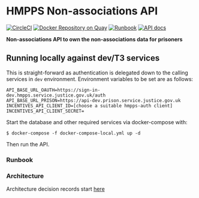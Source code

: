 # HMPPS Non-associations API
[![CircleCI](https://circleci.com/gh/ministryofjustice/hmpps-non-associations-api/tree/main.svg?style=svg)](https://circleci.com/gh/ministryofjustice/hmpps-non-associations-api)
[![Docker Repository on Quay](https://quay.io/repository/hmpps/hmpps-non-associations-api/status "Docker Repository on Quay")](https://quay.io/repository/hmpps/hmpps-non-associations-api)
[![Runbook](https://img.shields.io/badge/runbook-view-172B4D.svg?logo=confluence)](https://dsdmoj.atlassian.net/wiki/spaces/NOM/pages/1739325587/DPS+Runbook)
[![API docs](https://img.shields.io/badge/API_docs_-view-85EA2D.svg?logo=swagger)](https://non-associations-api-dev.hmpps.service.justice.gov.uk/webjars/swagger-ui/index.html?configUrl=/v3/api-docs)

**Non-associations API to own the non-associations data for prisoners**

## Running locally against dev/T3 services

This is straight-forward as authentication is delegated down to the calling services in `dev` environment.
Environment variables to be set are as follows:

```
API_BASE_URL_OAUTH=https://sign-in-dev.hmpps.service.justice.gov.uk/auth
API_BASE_URL_PRISON=https://api-dev.prison.service.justice.gov.uk
INCENTIVES_API_CLIENT_ID=[choose a suitable hmpps-auth client]
INCENTIVES_API_CLIENT_SECRET=
```

Start the database and other required services via docker-compose with:

`$ docker-compose -f docker-compose-local.yml up -d`

Then run the API.

### Runbook


### Architecture

Architecture decision records start [here](doc/architecture/decisions/0001-use-adr.md)
